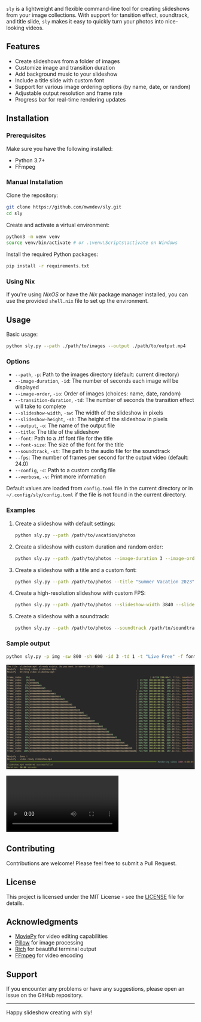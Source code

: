 `sly` is a lightweight and flexible command-line tool for creating slideshows from your image collections. With support for tansition effect, soundtrack, and title slide, `sly` makes it easy to quickly turn your photos into nice-looking videos.

## Features

- Create slideshows from a folder of images
- Customize image and transition duration
- Add background music to your slideshow
- Include a title slide with custom font
- Support for various image ordering options (by name, date, or random)
- Adjustable output resolution and frame rate
- Progress bar for real-time rendering updates

## Installation

### Prerequisites

Make sure you have the following installed:

- Python 3.7+
- FFmpeg

### Manual Installation

Clone the repository:

   ```bash
   git clone https://github.com/mwmdev/sly.git
   cd sly
   ```

Create and activate a virtual environment:

   ```bash
   python3 -m venv venv
   source venv/bin/activate # or .\venv\Scripts\activate on Windows
   ```

Install the required Python packages:

   ```bash
   pip install -r requirements.txt
   ```

### Using Nix

If you're using _NixOS_ or have the _Nix_ package manager installed, you can use the provided `shell.nix` file to set up the environment.

## Usage

Basic usage:

```bash
python sly.py --path ./path/to/images --output ./path/to/output.mp4
```

### Options

- `--path`, `-p`: Path to the images directory (default: current directory)
- `--image-duration`, `-id`: The number of seconds each image will be displayed
- `--image-order`, `-io`: Order of images (choices: name, date, random)
- `--transition-duration`, `-td`: The number of seconds the transition effect will take to complete
- `--slideshow-width`, `-sw`: The width of the slideshow in pixels
- `--slideshow-height`, `-sh`: The height of the slideshow in pixels
- `--output`, `-o`: The name of the output file
- `--title`: The title of the slideshow 
- `--font`: Path to a .ttf font file for the title    
- `--font-size`: The size of the font for the title 
- `--soundtrack`, `-st`: The path to the audio file for the soundtrack 
- `--fps`: The number of frames per second for the output video (default: 24.0)
- `--config`, `-c`: Path to a custom config file 
- `--verbose`, `-v`: Print more information

Default values are loaded from `config.toml` file in the current directory or in `~/.config/sly/config.toml` if the file is not found in the current directory.


### Examples

1. Create a slideshow with default settings:
   ```bash
   python sly.py --path /path/to/vacation/photos
   ```

2. Create a slideshow with custom duration and random order:
   ```bash
   python sly.py --path /path/to/photos --image-duration 3 --image-order random
   ```

3. Create a slideshow with a title and a custom font:
   ```bash
   python sly.py --path /path/to/photos --title "Summer Vacation 2023" --font /path/to/font.ttf --font-size 48
   ```

4. Create a high-resolution slideshow with custom FPS:
   ```bash
   python sly.py --path /path/to/photos --slideshow-width 3840 --slideshow-height 2160 --fps 30
   ```

5. Create a slideshow with a soundtrack:
   ```bash
   python sly.py --path /path/to/photos --soundtrack /path/to/soundtrack.mp3
   ```

### Sample output

```bash
python sly.py -p img -sw 800 -sh 600 -id 3 -td 1 -t "Live Free" -f fonts/HomemadeApple-Regular.ttf -fs 50
```

![sample output](assets/screenshot.png)

![Slideshow](assets/slideshow.mp4)

## Contributing

Contributions are welcome! Please feel free to submit a Pull Request.

## License

This project is licensed under the MIT License - see the [LICENSE](LICENSE) file for details.

## Acknowledgments

- [MoviePy](https://zulko.github.io/moviepy/) for video editing capabilities
- [Pillow](https://python-pillow.org/) for image processing
- [Rich](https://rich.readthedocs.io/) for beautiful terminal output
- [FFmpeg](https://ffmpeg.org/) for video encoding

## Support

If you encounter any problems or have any suggestions, please open an issue on the GitHub repository.

---

Happy slideshow creating with sly!

